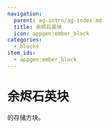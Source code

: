 ```yaml
---
navigation:
  parent: ag-intro/ag-index.md
  title: 余烬石英块
  icon: appgen:ember_block
categories:
  - blocks
item_ids:
  - appgen:ember_block
---
```


# 余烬石英块

<BlockImage id="appgen:ember_block" scale="8" />

<ItemLink id="appgen:ember_crystal" />的存储方块。